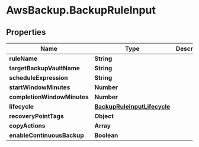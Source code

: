 # AwsBackup.BackupRuleInput

## Properties

Name | Type | Description | Notes
------------ | ------------- | ------------- | -------------
**ruleName** | **String** |  | 
**targetBackupVaultName** | **String** |  | 
**scheduleExpression** | **String** |  | [optional] 
**startWindowMinutes** | **Number** |  | [optional] 
**completionWindowMinutes** | **Number** |  | [optional] 
**lifecycle** | [**BackupRuleInputLifecycle**](BackupRuleInputLifecycle.md) |  | [optional] 
**recoveryPointTags** | **Object** |  | [optional] 
**copyActions** | **Array** |  | [optional] 
**enableContinuousBackup** | **Boolean** |  | [optional] 


